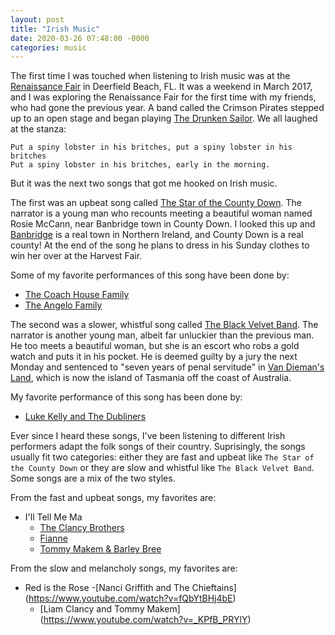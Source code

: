 ```yaml
---
layout: post
title: "Irish Music"
date: 2020-03-26 07:48:00 -0000
categories: music
---
```

The first time I was touched when listening to Irish music was at the 
[Renaissance Fair](http://www.ren-fest.com/) in Deerfield Beach, FL. 
It was a weekend in March 2017, and I was exploring the Renaissance Fair
for the first time with my friends, who had gone the previous year.
A band called the Crimson Pirates stepped up to an open stage and began
playing [The Drunken Sailor](https://www.youtube.com/watch?v=2dwDXtRcTQI).
We all laughed at the stanza: 

`Put a spiny lobster in his britches, put a spiny lobster in his britches`
<br>
`Put a spiny lobster in his britches, early in the morning.`

But it was the next two songs that got me hooked on Irish music. 

The first was an upbeat song called 
[The Star of the County Down](https://www.youtube.com/watch?v=uN3LcfIDPKQ).
The narrator is a young man who recounts meeting a beautiful woman named 
Rosie McCann, near Banbridge town in County Down. I looked this up and 
[Banbridge](https://en.wikipedia.org/wiki/Banbridge) is a real town in
Northern Ireland, and County Down is a real county! At the end of the song 
he plans to dress in his Sunday clothes to win her over at the Harvest
Fair.

Some of my favorite performances of this song have been done by:
- [The Coach House Family](https://www.youtube.com/watch?v=f1Dp20CG6rw)
- [The Angelo Family](https://www.youtube.com/watch?v=mkTI1L2Ap3s)

The second was a slower, whistful song called 
[The Black Velvet Band](https://www.youtube.com/watch?v=ejdAoEDhqMA).
The narrator is another young man, albeit far unluckier than the previous
man. He too meets a beautiful woman, but she is an escort who robs a gold 
watch and puts it in his pocket. He is deemed guilty by a jury the next 
Monday and sentenced to "seven years of penal servitude" in
[Van Dieman's Land](https://en.wikipedia.org/wiki/Van_Diemen%27s_Land),
which is now the island of Tasmania off the coast of Australia.

My favorite performance of this song has been done by:
- [Luke Kelly and The Dubliners](https://www.youtube.com/watch?v=CBRQM0vErH8)

Ever since I heard these songs, I've been listening to different Irish 
performers adapt the folk songs of their country. Suprisingly, the songs 
usually fit two categories: either they are fast and upbeat like 
`The Star of the County Down` or they are slow and whistful like 
`The Black Velvet Band`. Some songs are a mix of the two styles.

From the fast and upbeat songs, my favorites are:
- I'll Tell Me Ma
  - [The Clancy Brothers](https://www.youtube.com/watch?v=Y-wAmgxLdYo)
  - [Fianne](https://www.youtube.com/watch?v=to02fQV5fzA)
  - [Tommy Makem & Barley Bree](https://www.youtube.com/watch?v=zXspcpsKHtw)


From the slow and melancholy songs, my favorites are:
- Red is the Rose
  -[Nanci Griffith and The Chieftains]
    (https://www.youtube.com/watch?v=fQbYtBHj4bE)
  - [Liam Clancy and Tommy Makem]
    (https://www.youtube.com/watch?v=_KPfB_PRYlY)
